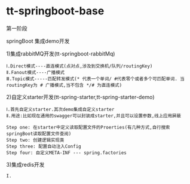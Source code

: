 # tt-springboot-base

第一阶段

springBoot 集成demo开发

1)集成rabbitMQ开发(tt-springboot-rabbitMq)

    Ⅰ.Direct模式----直连模式(点对点,涉及到交换机/队列/routingKey)
    Ⅱ.Fanout模式----广播模式
    Ⅲ.Topic模式-----匹配转发模式(* 代表一个单词/ #代表零个或者多个可匹配单词. 当routingKey为 # 广播模式,当不包含 */# 为直连模式)
    
2)自定义starter开发(tt-spring-starter,tt-spring-starter-demo)

    Ⅰ.首先自定义starter.其次demo集成自定义starter
    Ⅱ.用途:比如现在通用的swagger可以封装成starter,并且可以设置参数,线上应用屏蔽
      
    Step one: 在starter中定义读取配置文件的Proerties(有几种方式,自行搜索springBoot读取配置文件查阅)
    Step two: 创建逻辑实现类
    Step three: 配置自动注入Config
    Step four: 自定义META-INF --- spring.factories
      
3)集成redis开发

    I.
    